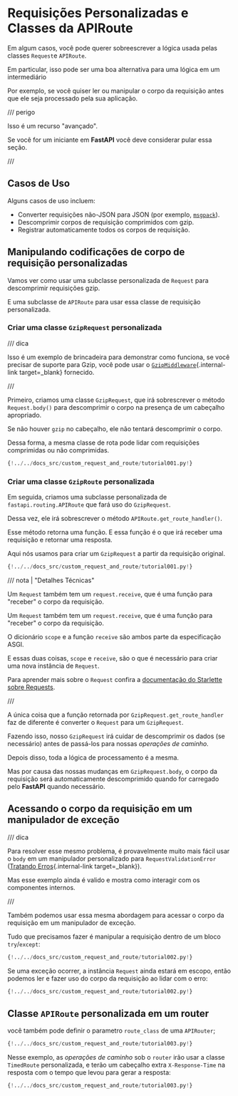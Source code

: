 # Requisições Personalizadas e Classes da APIRoute

Em algum casos, você pode querer sobreescrever a lógica usada pelas classes `Request`e `APIRoute`.

Em particular, isso pode ser uma boa alternativa para uma lógica em um intermediário

Por exemplo, se você quiser ler ou manipular o corpo da requisição antes que ele seja processado pela sua aplicação.

/// perigo

Isso é um recurso "avançado".

Se você for um iniciante em **FastAPI** você deve considerar pular essa seção.

///

## Casos de Uso

Alguns casos de uso incluem:

* Converter requisições não-JSON para JSON (por exemplo, <a href="https://msgpack.org/index.html" class="external-link" target="_blank">`msgpack`</a>).
* Descomprimir corpos de requisição comprimidos com gzip.
* Registrar automaticamente todos os corpos de requisição.

## Manipulando codificações de corpo de requisição personalizadas

Vamos ver como usar uma subclasse personalizada de `Request` para descomprimir requisições gzip.

E uma subclasse de `APIRoute` para usar essa classe de requisição personalizada.

### Criar uma classe `GzipRequest` personalizada

/// dica

Isso é um exemplo de brincadeira para demonstrar como funciona, se você precisar de suporte para Gzip, você pode usar o [`GzipMiddleware`](../advanced/middleware.md#gzipmiddleware){.internal-link target=_blank} fornecido.

///

Primeiro, criamos uma classe `GzipRequest`, que irá sobrescrever o método `Request.body()` para descomprimir o corpo na presença de um cabeçalho apropriado.

Se não houver `gzip` no cabeçalho, ele não tentará descomprimir o corpo.

Dessa forma, a mesma classe de rota pode lidar com requisições comprimidas ou não comprimidas.

```Python hl_lines="8-15"
{!../../docs_src/custom_request_and_route/tutorial001.py!}
```

### Criar uma classe `GzipRoute` personalizada

Em seguida, criamos uma subclasse personalizada de `fastapi.routing.APIRoute` que fará uso do `GzipRequest`.

Dessa vez, ele irá sobrescrever o método `APIRoute.get_route_handler()`.

Esse método retorna uma função. E essa função é o que irá receber uma requisição e retornar uma resposta.

Aqui nós usamos para criar um `GzipRequest` a partir da requisição original.

```Python hl_lines="18-26"
{!../../docs_src/custom_request_and_route/tutorial001.py!}
```

/// nota | "Detalhes Técnicas"

Um `Request` também tem um `request.receive`, que é uma função para "receber" o corpo da requisição.

Um `Request` também tem um `request.receive`, que é uma função para "receber" o corpo da requisição.

O dicionário `scope` e a função `receive` são ambos parte da especificação ASGI.

E essas duas coisas, `scope` e `receive`, são o que é necessário para criar uma nova instância de `Request`.

Para aprender mais sobre o `Request` confira a <a href="https://www.starlette.io/requests/" class="external-link" target="_blank">documentação do Starlette sobre Requests</a>.

///

A única coisa que a função retornada por `GzipRequest.get_route_handler` faz de diferente é converter o `Request` para um `GzipRequest`.

Fazendo isso, nosso `GzipRequest` irá cuidar de descomprimir os dados (se necessário) antes de passá-los para nossas *operações de caminho*.

Depois disso, toda a lógica de processamento é a mesma.

Mas por causa das nossas mudanças em `GzipRequest.body`, o corpo da requisição será automaticamente descomprimido quando for carregado pelo **FastAPI** quando necessário.

## Acessando o corpo da requisição em um manipulador de exceção

/// dica

Para resolver esse mesmo problema, é provavelmente muito mais fácil usar o `body` em um manipulador personalizado para `RequestValidationError` ([Tratando Erros](../tutorial/handling-errors.md#use-the-requestvalidationerror-body){.internal-link target=_blank}).

Mas esse exemplo ainda é valido e mostra como interagir com os componentes internos.

///

Também podemos usar essa mesma abordagem para acessar o corpo da requisição em um manipulador de exceção.

Tudo que precisamos fazer é manipular a requisição dentro de um bloco `try`/`except`:

```Python hl_lines="13  15"
{!../../docs_src/custom_request_and_route/tutorial002.py!}
```

Se uma exceção ocorrer, a instância `Request` ainda estará em escopo, então podemos ler e fazer uso do corpo da requisição ao lidar com o erro:

```Python hl_lines="16-18"
{!../../docs_src/custom_request_and_route/tutorial002.py!}
```

## Classe `APIRoute` personalizada em um router

você também pode definir o parametro `route_class` de uma `APIRouter`;

```Python hl_lines="26"
{!../../docs_src/custom_request_and_route/tutorial003.py!}
```

Nesse exemplo, as *operações de caminho* sob o `router` irão usar a classe `TimedRoute` personalizada, e terão um cabeçalho extra `X-Response-Time` na resposta com o tempo que levou para gerar a resposta:

```Python hl_lines="13-20"
{!../../docs_src/custom_request_and_route/tutorial003.py!}
```
